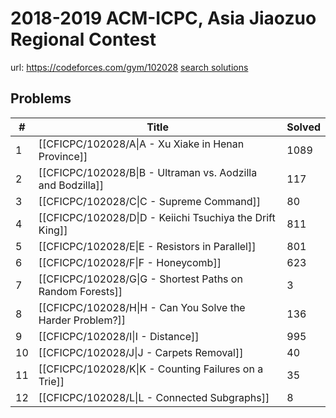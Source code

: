 # 2018-2019 ACM-ICPC, Asia Jiaozuo Regional Contest

url: https://codeforces.com/gym/102028
[search solutions](https://www.google.com/search?q=Solution+OR+題解+2018-2019+ACM-ICPC,+Asia+Jiaozuo+Regional+Contest)

## Problems

| # | Title | Solved |
| --- | --- | --- |
|1|[[CFICPC/102028/A\|A - Xu Xiake in Henan Province]]|1089|
|2|[[CFICPC/102028/B\|B - Ultraman vs. Aodzilla and Bodzilla]]|117|
|3|[[CFICPC/102028/C\|C - Supreme Command]]|80|
|4|[[CFICPC/102028/D\|D - Keiichi Tsuchiya the Drift King]]|811|
|5|[[CFICPC/102028/E\|E - Resistors in Parallel]]|801|
|6|[[CFICPC/102028/F\|F - Honeycomb]]|623|
|7|[[CFICPC/102028/G\|G - Shortest Paths on Random Forests]]|3|
|8|[[CFICPC/102028/H\|H - Can You Solve the Harder Problem?]]|136|
|9|[[CFICPC/102028/I\|I - Distance]]|995|
|10|[[CFICPC/102028/J\|J - Carpets Removal]]|40|
|11|[[CFICPC/102028/K\|K - Counting Failures on a Trie]]|35|
|12|[[CFICPC/102028/L\|L - Connected Subgraphs]]|8|
